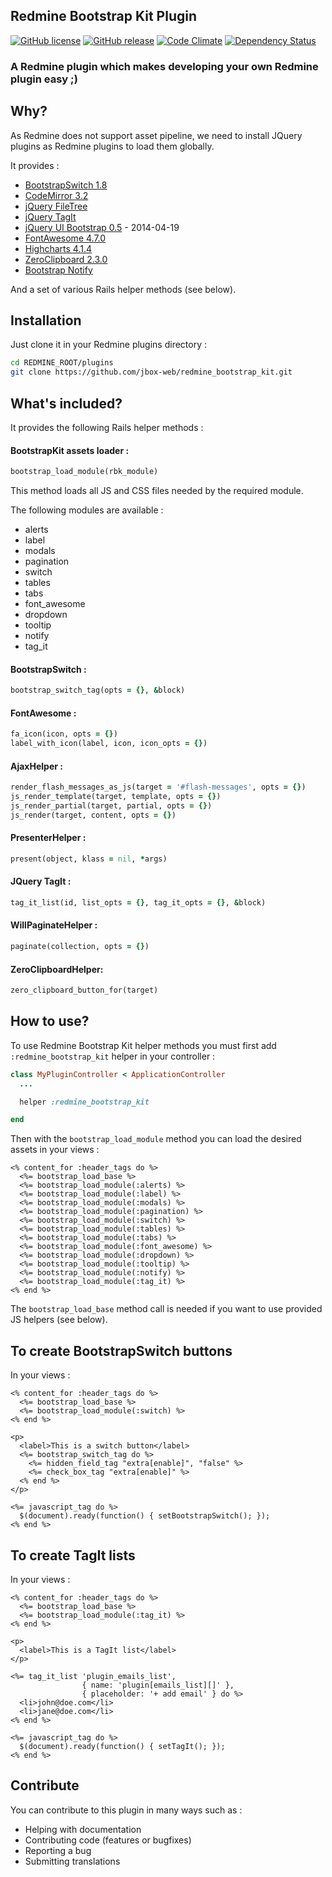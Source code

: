 ## Redmine Bootstrap Kit Plugin

[![GitHub license](https://img.shields.io/github/license/jbox-web/redmine_bootstrap_kit.svg)](https://github.com/jbox-web/redmine_bootstrap_kit/blob/devel/LICENSE)
[![GitHub release](https://img.shields.io/github/release/jbox-web/redmine_bootstrap_kit.svg)](https://github.com/jbox-web/redmine_bootstrap_kit/releases/latest)
[![Code Climate](https://codeclimate.com/github/jbox-web/redmine_bootstrap_kit.png)](https://codeclimate.com/github/jbox-web/redmine_bootstrap_kit)
[![Dependency Status](https://gemnasium.com/jbox-web/redmine_bootstrap_kit.svg)](https://gemnasium.com/jbox-web/redmine_bootstrap_kit)

### A Redmine plugin which makes developing your own Redmine plugin easy ;)

## Why?

As Redmine does not support asset pipeline, we need to install JQuery plugins as Redmine plugins to load them globally.

It provides :

* [BootstrapSwitch 1.8](https://github.com/nostalgiaz/bootstrap-switch)
* [CodeMirror 3.2](https://github.com/codemirror/codemirror)
* [jQuery FileTree](https://github.com/daverogers/jQueryFileTree)
* [jQuery TagIt](http://aehlke.github.io/tag-it/)
* [jQuery UI Bootstrap 0.5](http://jquery-ui-bootstrap.github.io/jquery-ui-bootstrap/) - 2014-04-19
* [FontAwesome 4.7.0](http://fortawesome.github.io/Font-Awesome/)
* [Highcharts 4.1.4](https://github.com/highslide-software/highcharts.com)
* [ZeroClipboard 2.3.0](https://github.com/zeroclipboard/zeroclipboard)
* [Bootstrap Notify](https://github.com/mouse0270/bootstrap-notify)

And a set of various Rails helper methods (see below).

## Installation

Just clone it in your Redmine plugins directory :

```sh
cd REDMINE_ROOT/plugins
git clone https://github.com/jbox-web/redmine_bootstrap_kit.git
```

## What's included?

It provides the following Rails helper methods :

#### BootstrapKit assets loader :

```ruby
bootstrap_load_module(rbk_module)
```

This method loads all JS and CSS files needed by the required module.

The following modules are available :

* alerts
* label
* modals
* pagination
* switch
* tables
* tabs
* font_awesome
* dropdown
* tooltip
* notify
* tag_it

#### BootstrapSwitch :

```ruby
bootstrap_switch_tag(opts = {}, &block)
```

#### FontAwesome :

```ruby
fa_icon(icon, opts = {})
label_with_icon(label, icon, icon_opts = {})
```

#### AjaxHelper :

```ruby
render_flash_messages_as_js(target = '#flash-messages', opts = {})
js_render_template(target, template, opts = {})
js_render_partial(target, partial, opts = {})
js_render(target, content, opts = {})
```

#### PresenterHelper :

```ruby
present(object, klass = nil, *args)
```

#### JQuery TagIt :

```ruby
tag_it_list(id, list_opts = {}, tag_it_opts = {}, &block)
```

#### WillPaginateHelper :

```ruby
paginate(collection, opts = {})
```

#### ZeroClipboardHelper:

```ruby
zero_clipboard_button_for(target)
```

## How to use?

To use Redmine Bootstrap Kit helper methods you must first add ```:redmine_bootstrap_kit``` helper in your controller :

```ruby
class MyPluginController < ApplicationController
  ...

  helper :redmine_bootstrap_kit

end
```

Then with the ```bootstrap_load_module``` method you can load the desired assets in your views :

```html+erb
<% content_for :header_tags do %>
  <%= bootstrap_load_base %>
  <%= bootstrap_load_module(:alerts) %>
  <%= bootstrap_load_module(:label) %>
  <%= bootstrap_load_module(:modals) %>
  <%= bootstrap_load_module(:pagination) %>
  <%= bootstrap_load_module(:switch) %>
  <%= bootstrap_load_module(:tables) %>
  <%= bootstrap_load_module(:tabs) %>
  <%= bootstrap_load_module(:font_awesome) %>
  <%= bootstrap_load_module(:dropdown) %>
  <%= bootstrap_load_module(:tooltip) %>
  <%= bootstrap_load_module(:notify) %>
  <%= bootstrap_load_module(:tag_it) %>
<% end %>
```

The ```bootstrap_load_base``` method call is needed if you want to use provided JS helpers (see below).


## To create BootstrapSwitch buttons

In your views :

```html+erb
<% content_for :header_tags do %>
  <%= bootstrap_load_base %>
  <%= bootstrap_load_module(:switch) %>
<% end %>

<p>
  <label>This is a switch button</label>
  <%= bootstrap_switch_tag do %>
    <%= hidden_field_tag "extra[enable]", "false" %>
    <%= check_box_tag "extra[enable]" %>
  <% end %>
</p>

<%= javascript_tag do %>
  $(document).ready(function() { setBootstrapSwitch(); });
<% end %>
```

## To create TagIt lists

In your views :

```html+erb
<% content_for :header_tags do %>
  <%= bootstrap_load_base %>
  <%= bootstrap_load_module(:tag_it) %>
<% end %>

<p>
  <label>This is a TagIt list</label>
</p>

<%= tag_it_list 'plugin_emails_list',
                { name: 'plugin[emails_list][]' },
                { placeholder: '+ add email' } do %>
  <li>john@doe.com</li>
  <li>jane@doe.com</li>
<% end %>

<%= javascript_tag do %>
  $(document).ready(function() { setTagIt(); });
<% end %>
```

## Contribute

You can contribute to this plugin in many ways such as :
* Helping with documentation
* Contributing code (features or bugfixes)
* Reporting a bug
* Submitting translations
